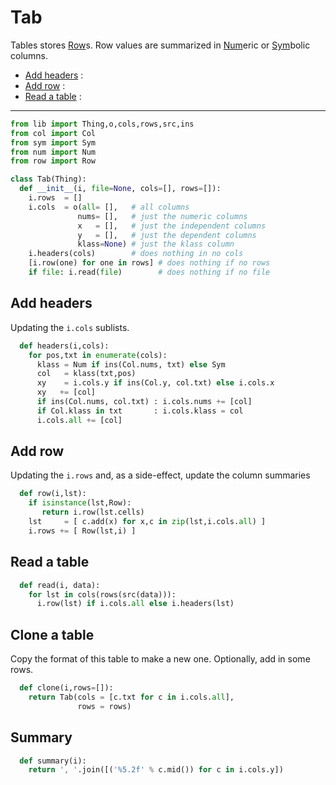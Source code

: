 
# Tab
Tables stores [Row](row)s. Row values are summarized in 
[Num](num)eric or [Sym](sym)bolic columns.

- [Add headers](#add-headers) : 
- [Add row](#add-row) : 
- [Read a table](#read-a-table) : 

---------------


```py
from lib import Thing,o,cols,rows,src,ins
from col import Col
from sym import Sym
from num import Num
from row import Row

class Tab(Thing):
  def __init__(i, file=None, cols=[], rows=[]):
    i.rows  = []
    i.cols  = o(all= [],   # all columns
               nums= [],   # just the numeric columns
               x   = [],   # just the independent columns
               y   = [],   # just the dependent columns
               klass=None) # just the klass column
    i.headers(cols)        # does nothing in no cols 
    [i.row(one) for one in rows] # does nothing if no rows
    if file: i.read(file)        # does nothing if no file
```
## Add headers
Updating the `i.cols` sublists.

```py
  def headers(i,cols): 
    for pos,txt in enumerate(cols):
      klass = Num if ins(Col.nums, txt) else Sym
      col   = klass(txt,pos)
      xy    = i.cols.y if ins(Col.y, col.txt) else i.cols.x  
      xy   += [col]
      if ins(Col.nums, col.txt) : i.cols.nums += [col]
      if Col.klass in txt       : i.cols.klass = col
      i.cols.all += [col]
```
## Add row
Updating the `i.rows` and, as a side-effect, update
the column summaries

```py
  def row(i,lst):
    if isinstance(lst,Row): 
       return i.row(lst.cells)
    lst     = [ c.add(x) for x,c in zip(lst,i.cols.all) ]
    i.rows += [ Row(lst,i) ]
```
## Read a table

```py
  def read(i, data):
    for lst in cols(rows(src(data))):
      i.row(lst) if i.cols.all else i.headers(lst)
```
## Clone a table
Copy the format of this table to make a new one.
Optionally, add in some rows.

```py
  def clone(i,rows=[]):
    return Tab(cols = [c.txt for c in i.cols.all],
               rows = rows)
```
## Summary
```py
  def summary(i):
    return ', '.join([('%5.2f' % c.mid()) for c in i.cols.y])
```
